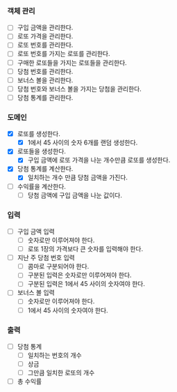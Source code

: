 ### 객체 관리
- [ ] 구입 금액을 관리한다.
- [ ] 로또 가격을 관리한다.
- [ ] 로또 번호를 관리한다.
- [ ] 로또 번호를 가지는 로또를 관리한다.
- [ ] 구매한 로또들을 가지는 로또들을 관리한다.
- [ ] 당첨 번호를 관리한다.
- [ ] 보너스 볼을 관리한다.
- [ ] 당첨 번호와 보너스 볼을 가지는 당첨을 관리한다.
- [ ] 당첨 통계를 관리한다.
### 도메인
- [x] 로또를 생성한다.
    - [x] 1에서 45 사이의 숫자 6개를 랜덤 생성한다.
- [x] 로또들을 생성한다.
    - [x] 구입 금액에 로또 가격을 나눈 개수만큼 로또를 생성한다.
- [x] 당첨 통계를 계산한다.
    - [x] 일치하는 개수 만큼 당첨 금액을 가진다.
- [ ] 수익률을 계산한다.
    - [ ] 당첨 금액에 구입 금액을 나눈 값이다.
### 입력
- [ ] 구입 금액 입력
    - [ ] 숫자로만 이루어져야 한다.
    - [ ] 로또 1장의 가격보다 큰 숫자를 입력해야 한다.
- [ ] 지난 주 당첨 번호 입력
    - [ ] 콤마로 구분되어야 한다.
    - [ ] 구분된 입력은 숫자로만 이루어져야 한다.
    - [ ] 구분된 입력은 1에서 45 사이의 숫자여야 한다.
- [ ] 보너스 볼 입력
    - [ ] 숫자로만 이루어져야 한다.
    - [ ] 1에서 45 사이의 숫자여야 한다.
### 출력
- [ ] 당첨 통계
    - [ ] 일치하는 번호의 개수
    - [ ] 상금
    - [ ] 그만큼 일치한 로또의 개수
- [ ] 총 수익률
